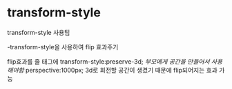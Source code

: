 # transform-style
transform-style 사용팁


-transform-style을 사용하여 flip 효과주기

flip효과를 줄 태그에 transform-style:preserve-3d;
*부모에게 공간을 만들어서 사용 해야함*
perspective:1000px;
3d로 회전할 공간이 생겼기 때문에 flip되어지는 효과 가능

